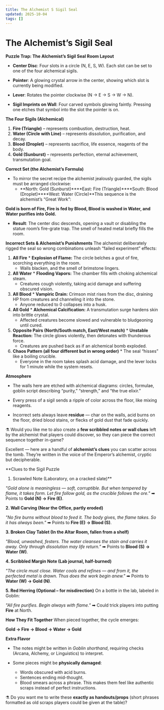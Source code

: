 ```yaml
---
title: The Alchemist S Sigil Seal
updated: 2025-10-04
tags: []
---
```


# The Alchemist’s Sigil Seal




**Puzzle Trap: The Alchemist’s Sigil Seal
Room Layout**

* **Center Disc**: Four slots in a circle (N, E, S, W). Each slot can be set to one of the four alchemical sigils.

* **Pointer**: A glowing crystal arrow in the center, showing which slot is currently being modified.

* **Lever**: Rotates the pointer clockwise (N → E → S → W → N).

* **Sigil Imprints on Wall**: Four carved symbols glowing faintly. Pressing one etches that symbol into the slot the pointer is on.

**The Four Sigils (Alchemical)**
1. **Fire (Triangle)** – represents combustion, destruction, heat.
3. **Water (Circle with Line)** – represents dissolution, purification, and decay.
5. **Blood (Droplet)** – represents sacrifice, life essence, reagents of the body.
7. **Gold (Sunburst)** – represents perfection, eternal achievement, transmutation goal.

**Correct Set (the Alchemist’s Formula)**

* To mirror the secret recipe the alchemist jealously guarded, the sigils must be arranged clockwise:
	* **North: Gold (Sunburst)****East: Fire (Triangle)****South: Blood (Droplet)****West: Water (Circle)**This sequence is the alchemist’s “Great Work”:

**Gold is born of Fire, Fire is fed by Blood, Blood is washed in Water, and Water purifies into Gold.**

* **Result**: The center disc descends, opening a vault or disabling the statue room’s fire-grate trap. The smell of heated metal briefly fills the room.

**Incorrect Sets & Alchemist’s Punishments**
The alchemist deliberately rigged the seal so wrong combinations unleash “failed experiment” effects:
1. **All Fire**	* **Explosion of Flame:** The circle belches a gout of fire, scorching everything in the room.
	* Walls blacken, and the smell of brimstone lingers.
2. **All Water**	* **Flooding Vapors:** The chamber fills with choking alchemical steam.
	* Creatures cough violently, taking acid damage and suffering obscured vision.
3. **All Blood**	* **Vampiric Drain:** Crimson mist rises from the disc, draining HP from creatures and channeling it into the stone.
	* Anyone reduced to 0 collapses into a husk.
4. **All Gold**	* **Alchemical Calcification:** A transmutation surge hardens skin into brittle crystal.
	* Affected creatures become slowed and vulnerable to bludgeoning until cured.
5. **Opposite Pairs (North/South match, East/West match)**	* **Unstable Reaction:** The circle glows violently, then detonates with thunderous force.
	* Creatures are pushed back as if an alchemical bomb exploded.
6. **Chaos Pattern (all four different but in wrong order)**	* The seal “hisses” like a boiling crucible.
	* Everyone in the room takes splash acid damage, and the lever locks for 1 minute while the system resets.

**Atmosphere**

* The walls here are etched with alchemical diagrams: circles, formulae, goblin script describing “purity,” “strength,” and “the true elixir.”

* Every press of a sigil sends a ripple of color across the floor, like mixing reagents.

* Incorrect sets always leave **residue** — char on the walls, acid burns on the floor, dried blood stains, or flecks of gold dust that fade quickly.

⚗️ Would you like me to also create a **few scribbled notes or wall clues** left by the alchemist that players could discover, so they can piece the correct sequence together in-game?

Excellent — here are a handful of **alchemist’s clues** you can scatter across the tomb. They’re written in the voice of the Emperor’s alchemist, cryptic but decipherable.

**Clues to the Sigil Puzzle
1. Scrawled Note (Laboratory, on a cracked slate)**

*"Gold alone is meaningless — soft, corruptible. But when tempered by flame, it takes form.
Let fire follow gold, as the crucible follows the ore."*
➡ Points to **Gold (N) → Fire (E)**.

**2. Wall Carving (Near the Office, partly eroded)**

*"No fire burns without blood to feed it. The body gives, the flame takes. So it has always been."*
➡ Points to **Fire (E) → Blood (S)**.

**3. Broken Clay Tablet (In the Altar Room, fallen from a shelf)**

*"Blood, unwashed, festers. The water cleanses the stain and carries it away.
Only through dissolution may life return."*
➡ Points to **Blood (S) → Water (W)**.

**4. Scribbled Margin Note (Lab journal, half-burned)**

*"The circle must close. Water cools and refines — and from it, the perfected metal is drawn.
Thus does the work begin anew."*
➡ Points to **Water (W) → Gold (N)**.

**5. Red Herring (Optional – for misdirection)**
On a bottle in the lab, labeled in Goblin:

*"All fire purifies. Begin always with flame."*
➡ Could trick players into putting **Fire** at North.

**How They Fit Together**
When pieced together, the cycle emerges:

**Gold → Fire → Blood → Water → Gold**

**Extra Flavor**

* The notes might be written in *Goblin shorthand*, requiring checks (Arcana, Alchemy, or Linguistics) to interpret.

* Some pieces might be **physically damaged**:
	* Words obscured with acid burns.
	* Sentences ending mid-thought.
	* Blood smears across a phrase.
This makes them feel like authentic scraps instead of perfect instructions.

⚗️ Do you want me to write these **exactly as handouts/props** (short phrases formatted as old scraps players could be given at the table)?

